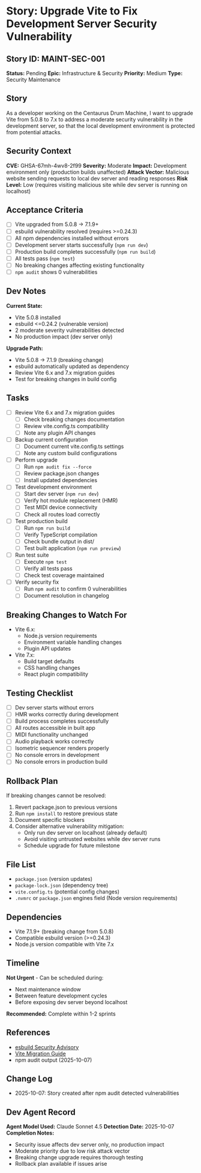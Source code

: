 # Story: Upgrade Vite to Fix Development Server Security Vulnerability

## Story ID: MAINT-SEC-001
**Status:** Pending
**Epic:** Infrastructure & Security
**Priority:** Medium
**Type:** Security Maintenance

## Story
As a developer working on the Centaurus Drum Machine, I want to upgrade Vite from 5.0.8 to 7.x to address a moderate security vulnerability in the development server, so that the local development environment is protected from potential attacks.

## Security Context
**CVE:** GHSA-67mh-4wv8-2f99
**Severity:** Moderate
**Impact:** Development environment only (production builds unaffected)
**Attack Vector:** Malicious website sending requests to local dev server and reading responses
**Risk Level:** Low (requires visiting malicious site while dev server is running on localhost)

## Acceptance Criteria
- [ ] Vite upgraded from 5.0.8 → 7.1.9+
- [ ] esbuild vulnerability resolved (requires >=0.24.3)
- [ ] All npm dependencies installed without errors
- [ ] Development server starts successfully (`npm run dev`)
- [ ] Production build completes successfully (`npm run build`)
- [ ] All tests pass (`npm test`)
- [ ] No breaking changes affecting existing functionality
- [ ] `npm audit` shows 0 vulnerabilities

## Dev Notes
**Current State:**
- Vite 5.0.8 installed
- esbuild <=0.24.2 (vulnerable version)
- 2 moderate severity vulnerabilities detected
- No production impact (dev server only)

**Upgrade Path:**
- Vite 5.0.8 → 7.1.9 (breaking change)
- esbuild automatically updated as dependency
- Review Vite 6.x and 7.x migration guides
- Test for breaking changes in build config

## Tasks
- [ ] Review Vite 6.x and 7.x migration guides
  - [ ] Check breaking changes documentation
  - [ ] Review vite.config.ts compatibility
  - [ ] Note any plugin API changes
- [ ] Backup current configuration
  - [ ] Document current vite.config.ts settings
  - [ ] Note any custom build configurations
- [ ] Perform upgrade
  - [ ] Run `npm audit fix --force`
  - [ ] Review package.json changes
  - [ ] Install updated dependencies
- [ ] Test development environment
  - [ ] Start dev server (`npm run dev`)
  - [ ] Verify hot module replacement (HMR)
  - [ ] Test MIDI device connectivity
  - [ ] Check all routes load correctly
- [ ] Test production build
  - [ ] Run `npm run build`
  - [ ] Verify TypeScript compilation
  - [ ] Check bundle output in dist/
  - [ ] Test built application (`npm run preview`)
- [ ] Run test suite
  - [ ] Execute `npm test`
  - [ ] Verify all tests pass
  - [ ] Check test coverage maintained
- [ ] Verify security fix
  - [ ] Run `npm audit` to confirm 0 vulnerabilities
  - [ ] Document resolution in changelog

## Breaking Changes to Watch For
- Vite 6.x:
  - Node.js version requirements
  - Environment variable handling changes
  - Plugin API updates
- Vite 7.x:
  - Build target defaults
  - CSS handling changes
  - React plugin compatibility

## Testing Checklist
- [ ] Dev server starts without errors
- [ ] HMR works correctly during development
- [ ] Build process completes successfully
- [ ] All routes accessible in built app
- [ ] MIDI functionality unchanged
- [ ] Audio playback works correctly
- [ ] Isometric sequencer renders properly
- [ ] No console errors in development
- [ ] No console errors in production build

## Rollback Plan
If breaking changes cannot be resolved:
1. Revert package.json to previous versions
2. Run `npm install` to restore previous state
3. Document specific blockers
4. Consider alternative vulnerability mitigation:
   - Only run dev server on localhost (already default)
   - Avoid visiting untrusted websites while dev server runs
   - Schedule upgrade for future milestone

## File List
- `package.json` (version updates)
- `package-lock.json` (dependency tree)
- `vite.config.ts` (potential config changes)
- `.nvmrc` or `package.json` engines field (Node version requirements)

## Dependencies
- Vite 7.1.9+ (breaking change from 5.0.8)
- Compatible esbuild version (>=0.24.3)
- Node.js version compatible with Vite 7.x

## Timeline
**Not Urgent** - Can be scheduled during:
- Next maintenance window
- Between feature development cycles
- Before exposing dev server beyond localhost

**Recommended:** Complete within 1-2 sprints

## References
- [esbuild Security Advisory](https://github.com/advisories/GHSA-67mh-4wv8-2f99)
- [Vite Migration Guide](https://vitejs.dev/guide/migration.html)
- npm audit output (2025-10-07)

## Change Log
- 2025-10-07: Story created after npm audit detected vulnerabilities

## Dev Agent Record
**Agent Model Used:** Claude Sonnet 4.5
**Detection Date:** 2025-10-07
**Completion Notes:**
- Security issue affects dev server only, no production impact
- Moderate priority due to low risk attack vector
- Breaking change upgrade requires thorough testing
- Rollback plan available if issues arise

